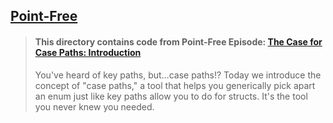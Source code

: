 ## [Point-Free](https://www.pointfree.co)

> #### This directory contains code from Point-Free Episode: [The Case for Case Paths: Introduction](https://www.pointfree.co/episodes/ep86-swiftui-snapshot-testing)
>
> You've heard of key paths, but…case paths!? Today we introduce the concept of "case paths," a tool that helps you generically pick apart an enum just like key paths allow you to do for structs. It's the tool you never knew you needed.

